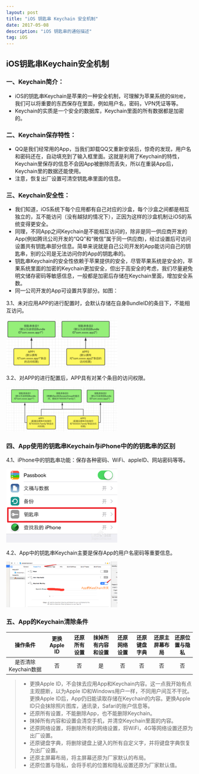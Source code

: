 ```yaml
---
layout: post
title: "iOS 钥匙串 Keychain 安全机制"
date: 2017-05-08 
description: "iOS 钥匙串的通俗描述"
tag: iOS 
---  
```



## iOS钥匙串Keychain安全机制

### **一、Keychain简介：**


* iOS的钥匙串Keychain是苹果的一种安全机制，可理解为苹果系统的`保险柜`，我们可以将重要的东西保存在里面，例如用户名，密码，VPN凭证等等。
* Keychain的实质是一个安全的数据库，Keychain里面的所有数据都是加密的。

### **二、Keychain保存特性：**

* QQ是我们经常用的App，当我们卸载QQ又重新安装后，惊奇的发现，用户名和密码还在，自动填充到了输入框里面。这就是利用了Keychain的特性，Keychain里保存的信息不会因App被删除而丢失，所以在重装App后，Keychain里的数据还能使用。
* 注意，恢复出厂设置可清空钥匙串里面的信息。

### **三、Keychain安全性：**

* 我们知道，iOS系统下每个应用都有自己对应的沙盒，每个沙盒之间都是相互独立的，互不能访问（没有越狱的情况下），正因为这样的沙盒机制让iOS的系统变得更安全。
* 同理，不同App之间Keychain是不能相互访问的，除非是同一供应商开发的App(例如腾讯公司开发的“QQ”和“微信”属于同一供应商)，经过设置后可访问设置共有钥匙串部分信息。简单来说就是自己公司开发的App能访问自己的钥匙串，别的公司是无法访问你的App的钥匙串的。
* 钥匙串Keychain的安全性依赖于苹果提供的安全，尽管苹果系统是安全的，苹果系统里面的加密的Keychain更加安全，但出于高安全的考虑，我们尽量避免明文储存密码等敏感信息，一般都是加密后存储在Keychain里面，增加安全系数。
* 同一公司开发的App可设置共享部分。如图：

3.1、未对应用APP的进行配置时，会默认存储在自身BundleID的条目下，不能相互访问。

<left class="half">
    <img src="https://raw.githubusercontent.com/muzipiao/GitHubImages/master/keychainImages/appKeychain1.png" width="300"/>
</left>

3.2、对APP的进行配置后，APP具有对某个条目的访问权限。

<left class="half">
    <img src="https://raw.githubusercontent.com/muzipiao/GitHubImages/master/keychainImages/appKeychain2.png" width="300"/>
</left>

### **四、App使用的钥匙串Keychain与iPhone中的的钥匙串的区别**

4.1、iPhone中的钥匙串功能：保存各种密码、WiFi、appleID、网站密码等等。

<left class="half">
    <img src="https://raw.githubusercontent.com/muzipiao/GitHubImages/master/keychainImages/iosKeychainSw.png" width="300"/>
</left>

4.2、App中的钥匙串Keychain主要是保存App的用户名密码等重要信息。

<left class="half">
    <img src="https://raw.githubusercontent.com/muzipiao/GitHubImages/master/keychainImages/keychainSw.png" width="300"/>
</left>

### **五、App的Keychain清除条件**

|操作条件|更换Apple ID|还原所有设置|抹掉所有内容和设置|还原网络设置|还原键盘字典|还原主屏幕布局|还原位置与隐私|
|:---:|:---:|:---:|:---:|:---:|:---:|:---:|:---:|
|是否清除Keychain数据|否|否|是|否|否|否|否|

> - 更换Apple ID，不会抹去应用App和Keychain内容。这一点我开始有点主观臆断，以为Apple ID和Windows用户一样，不同用户间互不干扰。更换Apple ID后，App仍旧能读取存储在Keychain的内容。更换Apple ID只会抹除照片图库，通讯录，Safari的账户信息等。
> - 还原所有设置，不能删除App，也不能删除Keychain。
> - 抹掉所有内容和设置会清空手机，并清空Keychain里面的内容。
> - 还原网络设置，将删除所有的网络设置，将WiFi，4G等网络设置还原为出厂设置。
> - 还原键盘字典，将删除键盘上键入的所有自定义字，并将键盘字典恢复为出厂设置。
> - 还原主屏幕布局，将主屏幕还原为厂家默认的布局。
> - 还原位置与隐私，会将手机的位置和隐私设置还原为厂家默认值。


